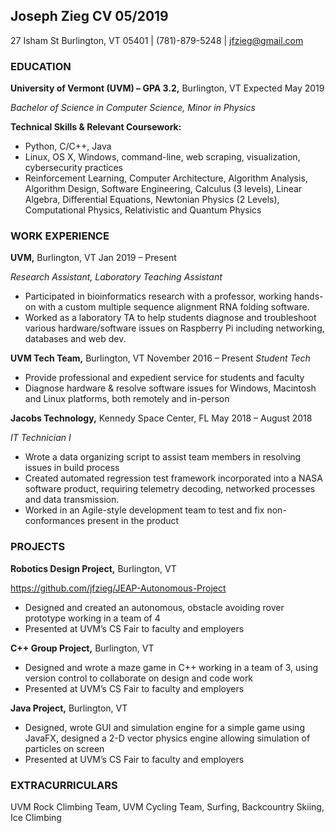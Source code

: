 ## Joseph Zieg CV 05/2019

27 Isham St Burlington, VT 05401 | (781)-879-5248 | [jfzieg@gmail.com](mailto:jfzieg@gmail.com)
### EDUCATION

**University of Vermont (UVM) – GPA 3.2,** Burlington, VT			     Expected May 2019

*Bachelor of Science in Computer Science, Minor in Physics*

**Technical Skills & Relevant Coursework:**

- Python, C/C++, Java
- Linux, OS X, Windows, command-line, web scraping, visualization, cybersecurity practices
- Reinforcement Learning, Computer Architecture, Algorithm Analysis, Algorithm Design, Software Engineering, Calculus (3 levels), Linear Algebra, Differential Equations, Newtonian Physics (2 Levels), Computational Physics, Relativistic and Quantum Physics

### WORK EXPERIENCE

**UVM,** Burlington, VT 				         					       Jan 2019 – Present

*Research Assistant, Laboratory Teaching Assistant*

- Participated in bioinformatics research with a professor, working hands-on with a custom multiple sequence alignment RNA folding software.
- Worked as a laboratory TA to help students diagnose and troubleshoot various hardware/software issues on Raspberry Pi including networking, databases and web dev.

**UVM Tech Team,** Burlington, VT						      November 2016 – Present *Student Tech*						

- Provide professional and expedient service for students and faculty
- Diagnose hardware & resolve software issues for Windows, Macintosh and Linux platforms, both remotely and in-person

**Jacobs Technology,** Kennedy Space Center, FL				              May 2018 – August 2018

*IT Technician I*			

- Wrote a data organizing script to assist team members in resolving issues in build process
- Created automated regression test framework incorporated into a NASA software product, requiring telemetry decoding, networked processes and data transmission.
- Worked in an Agile-style development team to test and fix non-conformances present in the product

### PROJECTS

**Robotics Design Project,** Burlington, VT			

<https://github.com/jfzieg/JEAP-Autonomous-Project>

- Designed and created an autonomous, obstacle avoiding rover prototype working in a team of 4
- Presented at UVM’s CS Fair to faculty and employers

**C++ Group Project,** Burlington, VT				

- Designed and wrote a maze game in C++ working in a team of 3, using version control to collaborate on design and code work
- Presented at UVM’s CS Fair to faculty and employers

**Java Project,** Burlington, VT					

- Designed, wrote GUI and simulation engine for a simple game using JavaFX, designed a 2-D vector physics engine allowing simulation of particles on screen
- Presented at UVM’s CS Fair to faculty and employers

### EXTRACURRICULARS

UVM Rock Climbing Team, UVM Cycling Team, Surfing, Backcountry Skiing, Ice Climbing  

